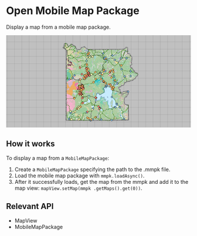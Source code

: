 # Open Mobile Map Package

Display a map from a mobile map package.

![](OpenMobileMapPackage.png)

## How it works

To display a map from a `MobileMapPackage`:


  1. Create a `MobileMapPackage` specifying the path to the .mmpk file.
  2. Load the mobile map package with `mmpk.loadAsync()`.
  3. After it successfully loads, get the map from the mmpk and add it to the map view: `mapView.setMap(mmpk
  .getMaps().get(0))`.


## Relevant API


  * MapView
  * MobileMapPackage


